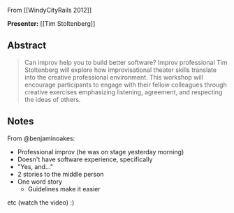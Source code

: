 From [[WindyCityRails 2012]]

**Presenter:** [[Tim Stoltenberg]]

## Abstract

> Can improv help you to build better software? Improv professional Tim Stoltenberg will explore how improvisational theater skills translate into the creative professional environment. This workshop will encourage participants to engage with their fellow colleagues through creative exercises emphasizing listening, agreement, and respecting the ideas of others.

## Notes

From @benjaminoakes:

* Professional improv (he was on stage yesterday morning)
* Doesn't have software experience, specifically
* "Yes, and..."
* 2 stories to the middle person
* One word story
    * Guidelines make it easier

etc (watch the video) :)
